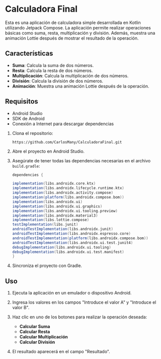 # Calculadora Final

Esta es una aplicación de calculadora simple desarrollada en Kotlin utilizando Jetpack Compose. La aplicación permite realizar operaciones básicas como suma, resta, multiplicación y división. Además, muestra una animación Lottie después de mostrar el resultado de la operación.

## Características

- **Suma**: Calcula la suma de dos números.
- **Resta**: Calcula la resta de dos números.
- **Multiplicación**: Calcula la multiplicación de dos números.
- **División**: Calcula la división de dos números.
- **Animación**: Muestra una animación Lottie después de la operación.

## Requisitos

- Android Studio
- SDK de Android
- Conexión a Internet para descargar dependencias

1. Clona el repositorio:
    ```HTTPS
    https://github.com/CarlosMany/CalculadoraFinal.git
    ```

2. Abre el proyecto en Android Studio.

3. Asegúrate de tener todas las dependencias necesarias en el archivo `build.gradle`:
    ```gradle
    dependencies {

    implementation(libs.androidx.core.ktx)
    implementation(libs.androidx.lifecycle.runtime.ktx)
    implementation(libs.androidx.activity.compose)
    implementation(platform(libs.androidx.compose.bom))
    implementation(libs.androidx.ui)
    implementation(libs.androidx.ui.graphics)
    implementation(libs.androidx.ui.tooling.preview)
    implementation(libs.androidx.material3)
    implementation(libs.lottie.compose)
    testImplementation(libs.junit)
    androidTestImplementation(libs.androidx.junit)
    androidTestImplementation(libs.androidx.espresso.core)
    androidTestImplementation(platform(libs.androidx.compose.bom))
    androidTestImplementation(libs.androidx.ui.test.junit4)
    debugImplementation(libs.androidx.ui.tooling)
    debugImplementation(libs.androidx.ui.test.manifest)
   }

4. Sincroniza el proyecto con Gradle.

## Uso

1. Ejecuta la aplicación en un emulador o dispositivo Android.

2. Ingresa los valores en los campos "Introduce el valor A" y "Introduce el valor B".

3. Haz clic en uno de los botones para realizar la operación deseada:
   - **Calcular Suma**
   - **Calcular Resta**
   - **Calcular Multiplicación**
   - **Calcular División**

4. El resultado aparecerá en el campo "Resultado".
